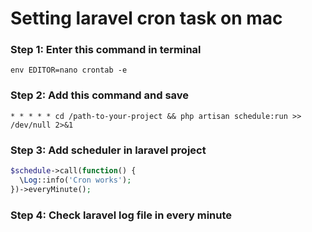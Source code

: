 # Setting laravel cron task on mac

### Step 1: Enter this command in terminal

```
env EDITOR=nano crontab -e
```

### Step 2: Add this command and save

```
* * * * * cd /path-to-your-project && php artisan schedule:run >> /dev/null 2>&1
```

### Step 3: Add scheduler in laravel project

```PHP
$schedule->call(function() {
  \Log::info('Cron works');
})->everyMinute();
```

### Step 4: Check laravel log file in every minute
